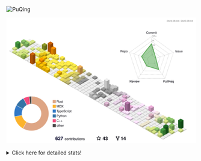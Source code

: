 ![PuQing](https://user-images.githubusercontent.com/27223114/171565019-9a56fae6-b08b-421f-99db-7e830da42371.png)

![](./profile-3d-contrib/profile-season-animate.svg)

<details>
<summary>Click here for detailed stats!</summary>

<!--START_SECTION:waka-->
![Lines of code](https://img.shields.io/badge/From%20Hello%20World%20I%27ve%20Written-2.4%20million%20lines%20of%20code-blue)

**🐱 My GitHub Data** 

> 📦 451.7 kB Used in GitHub's Storage 
 > 
> 🚫 Not Opted to Hire
 > 
> 📜 32 Public Repositories 
 > 
> 🔑 34 Private Repositories 
 > 
**I'm an Early 🐤** 

```text
🌞 Morning                859 commits         ██░░░░░░░░░░░░░░░░░░░░░░░   09.58 % 
🌆 Daytime                3835 commits        ███████████░░░░░░░░░░░░░░   42.76 % 
🌃 Evening                2161 commits        ██████░░░░░░░░░░░░░░░░░░░   24.10 % 
🌙 Night                  2113 commits        ██████░░░░░░░░░░░░░░░░░░░   23.56 % 
```


📊 **This Week I Spent My Time On** 

```text
💬 Programming Languages: 
Python                   9 hrs 11 mins       █████████████████░░░░░░░░   69.05 % 
JSON                     1 hr 21 mins        ███░░░░░░░░░░░░░░░░░░░░░░   10.20 % 
Rust                     39 mins             █░░░░░░░░░░░░░░░░░░░░░░░░   04.90 % 
TypeScript               29 mins             █░░░░░░░░░░░░░░░░░░░░░░░░   03.65 % 
Other                    25 mins             █░░░░░░░░░░░░░░░░░░░░░░░░   03.25 % 

🔥 Editors: 
VS Code                  13 hrs 18 mins      █████████████████████████   100.00 % 

💻 Operating System: 
Linux                    10 hrs 54 mins      ████████████████████░░░░░   81.97 % 
WSL                      2 hrs 20 mins       ████░░░░░░░░░░░░░░░░░░░░░   17.57 % 
Mac                      3 mins              ░░░░░░░░░░░░░░░░░░░░░░░░░   00.46 % 
```


<!--END_SECTION:waka-->
</details>
